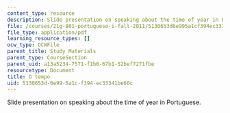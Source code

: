 ```yaml
---
content_type: resource
description: Slide presentation on speaking about the time of year in Portuguese.
file: /courses/21g-801-portuguese-i-fall-2011/5130653d0e995a1cf394ec33341be60c_MIT21G_801F11_O_tempo.pdf
file_type: application/pdf
learning_resource_types: []
ocw_type: OCWFile
parent_title: Study Materials
parent_type: CourseSection
parent_uid: a13a5234-7571-f1b0-67b1-52bef7271fbe
resourcetype: Document
title: O tempo
uid: 5130653d-0e99-5a1c-f394-ec33341be60c
---
```

Slide presentation on speaking about the time of year in Portuguese.

